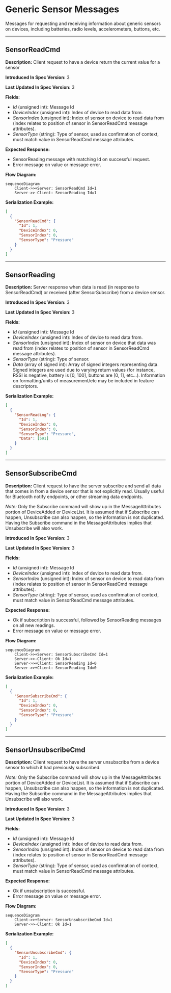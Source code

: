 # Generic Sensor Messages

Messages for requesting and receiving information about generic
sensors on devices, including batteries, radio levels, accelerometers,
buttons, etc.

---
## SensorReadCmd

**Description:** Client request to have a device return the current value for a sensor

**Introduced In Spec Version:** 3

**Last Updated In Spec Version:** 3

**Fields:**

* _Id_ (unsigned int): Message Id
* _DeviceIndex_ (unsigned int): Index of device to read data from.
* _SensorIndex_ (unsigned int): Index of sensor on device to read data from (index relates to
  position of sensor in SensorReadCmd message attributes).
* _SensorType_ (string): Type of sensor, used as confirmation of context, must match value in
  SensorReadCmd message attributes.

**Expected Response:**

* SensorReading message with matching Id on successful request.
* Error message on value or message error.

**Flow Diagram:**

```mermaid
sequenceDiagram
    Client->>+Server: SensorReadCmd Id=1
    Server->>-Client: SensorReading Id=1
```

**Serialization Example:**

```json
[
  {
    "SensorReadCmd": {
      "Id": 1,
      "DeviceIndex": 0,
      "SensorIndex": 0,
      "SensorType": "Pressure"
    }
  }
]
```

---
## SensorReading

**Description:** Server response when data is read (in response to SensorReadCmd) or received (after
SensorSubscribe) from a device sensor.

**Introduced In Spec Version:** 3

**Last Updated In Spec Version:** 3

**Fields:**

* _Id_ (unsigned int): Message Id
* _DeviceIndex_ (unsigned int): Index of device to read data from.
* _SensorIndex_ (unsigned int): Index of sensor on device that data was read from (index relates to
  position of sensor in SensorReadCmd message attributes).
* _SensorType_ (string): Type of sensor.
* _Data_ (array of signed int): Array of signed integers representing data. Signed integers are used
  due to varying return values (for instance, RSSI is negative, battery is [0, 100], buttons are [0,
  1], etc...). Information on formatting/units of measurement/etc may be included in feature
  descriptors.

**Serialization Example:**

```json
[
  {
    "SensorReading": {
      "Id": 1,
      "DeviceIndex": 0,
      "SensorIndex": 0,
      "SensorType": "Pressure",
      "Data": [591]
    }
  }
]
```

---
## SensorSubscribeCmd

**Description:** Client request to have the server subscribe and send all data that comes in from a
device sensor that is not explicitly read. Usually useful for Bluetooth notify endpoints, or other
streaming data endpoints.

*Note:* Only the Subscribe command will show up in the MessageAttributes portion of DeviceAdded or DeviceList. It is assumed that if Subscribe can happen, Unsubscribe can also happen, so the information is not duplicated. Having the Subscribe command in the MessageAttributes implies that Unsubscribe will also work.

**Introduced In Spec Version:** 3

**Last Updated In Spec Version:** 3

**Fields:**

* _Id_ (unsigned int): Message Id
* _DeviceIndex_ (unsigned int): Index of device to read data from.
* _SensorIndex_ (unsigned int): Index of sensor on device to read data from (index relates to
  position of sensor in SensorReadCmd message attributes).
* _SensorType_ (string): Type of sensor, used as confirmation of context, must match value in
  SensorReadCmd message attributes.

**Expected Response:**

* Ok if subscription is successful, followed by SensorReading messages on all new readings.
* Error message on value or message error.

**Flow Diagram:**

```mermaid
sequenceDiagram
    Client->>+Server: SensorSubscribeCmd Id=1
    Server->>-Client: Ok Id=1
    Server->>+Client: SensorReading Id=0
    Server->>+Client: SensorReading Id=0
```

**Serialization Example:**

```json
[
  {
    "SensorSubscribeCmd": {
      "Id": 1,
      "DeviceIndex": 0,
      "SensorIndex": 0,
      "SensorType": "Pressure"
    }
  }
]
```

---
## SensorUnsubscribeCmd

**Description:** Client request to have the server unsubscribe from a device sensor to which it had
previously subscribed.

*Note:* Only the Subscribe command will show up in the MessageAttributes portion of DeviceAdded or DeviceList. It is assumed that if Subscribe can happen, Unsubscribe can also happen, so the information is not duplicated. Having the Subscribe command in the MessageAttributes implies that Unsubscribe will also work.

**Introduced In Spec Version:** 3

**Last Updated In Spec Version:** 3

**Fields:**

* _Id_ (unsigned int): Message Id
* _DeviceIndex_ (unsigned int): Index of device to read data from.
* _SensorIndex_ (unsigned int): Index of sensor on device to read data from (index relates to
  position of sensor in SensorReadCmd message attributes).
* _SensorType_ (string): Type of sensor, used as confirmation of context, must match value in
  SensorReadCmd message attributes.

**Expected Response:**

* Ok if unsubscription is successful.
* Error message on value or message error.

**Flow Diagram:**

```mermaid
sequenceDiagram
    Client->>+Server: SensorUnsubscribeCmd Id=1
    Server->>-Client: Ok Id=1
```

**Serialization Example:**

```json
[
  {
    "SensorUnsubscribeCmd": {
      "Id": 1,
      "DeviceIndex": 0,
      "SensorIndex": 0,
      "SensorType": "Pressure"
    }
  }
]
```

